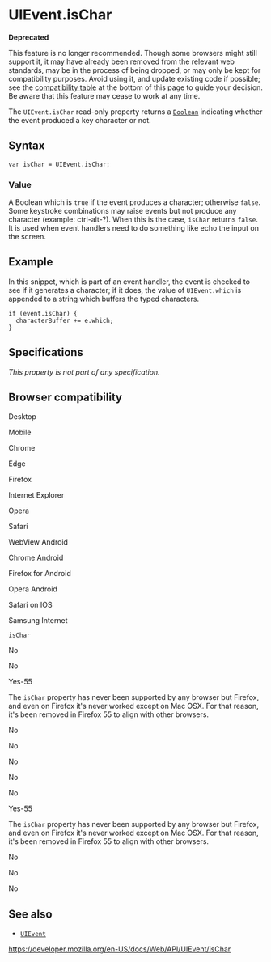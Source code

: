 UIEvent.isChar
==============

**Deprecated**

This feature is no longer recommended. Though some browsers might still support it, it may have already been removed from the relevant web standards, may be in the process of being dropped, or may only be kept for compatibility purposes. Avoid using it, and update existing code if possible; see the [compatibility table](#browser_compatibility) at the bottom of this page to guide your decision. Be aware that this feature may cease to work at any time.

The `UIEvent.isChar` read-only property returns a [`Boolean`](https://developer.mozilla.org/en-US/docs/Web/JavaScript/Reference/Global_Objects/Boolean) indicating whether the event produced a key character or not.

Syntax
------

    var isChar = UIEvent.isChar;

### Value

A Boolean which is `true` if the event produces a character; otherwise `false`. Some keystroke combinations may raise events but not produce any character (example: ctrl-alt-?). When this is the case, `isChar` returns `false`. It is used when event handlers need to do something like echo the input on the screen.

Example
-------

In this snippet, which is part of an event handler, the event is checked to see if it generates a character; if it does, the value of <span class="page-not-created">`UIEvent.which`</span> is appended to a string which buffers the typed characters.

    if (event.isChar) {
      characterBuffer += e.which;
    }

Specifications
--------------

*This property is not part of any specification.*

Browser compatibility
---------------------

Desktop

Mobile

Chrome

Edge

Firefox

Internet Explorer

Opera

Safari

WebView Android

Chrome Android

Firefox for Android

Opera Android

Safari on IOS

Samsung Internet

`isChar`

No

No

Yes-55

The `isChar` property has never been supported by any browser but Firefox, and even on Firefox it's never worked except on Mac OSX. For that reason, it's been removed in Firefox 55 to align with other browsers.

No

No

No

No

No

Yes-55

The `isChar` property has never been supported by any browser but Firefox, and even on Firefox it's never worked except on Mac OSX. For that reason, it's been removed in Firefox 55 to align with other browsers.

No

No

No

See also
--------

-   [`UIEvent`](../uievent)

<a href="https://developer.mozilla.org/en-US/docs/Web/API/UIEvent/isChar" class="_attribution-link">https://developer.mozilla.org/en-US/docs/Web/API/UIEvent/isChar</a>
